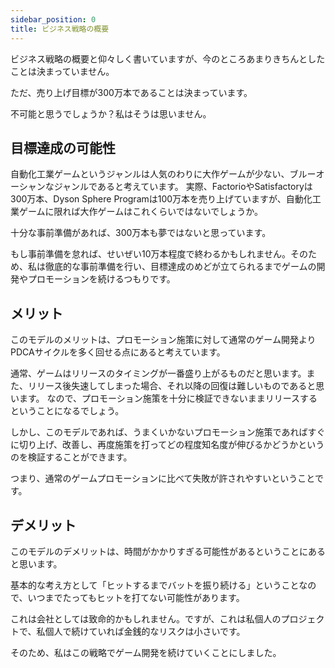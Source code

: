 ```yaml
---
sidebar_position: 0
title: ビジネス戦略の概要
---
```


ビジネス戦略の概要と仰々しく書いていますが、今のところあまりきちんとしたことは決まっていません。

ただ、売り上げ目標が300万本であることは決まっています。

不可能と思うでしょうか？私はそうは思いません。

## 目標達成の可能性

自動化工業ゲームというジャンルは人気のわりに大作ゲームが少ない、ブルーオーシャンなジャンルであると考えています。
実際、FactorioやSatisfactoryは300万本、Dyson Sphere Programは100万本を売り上げていますが、自動化工業ゲームに限れば大作ゲームはこれくらいではないでしょうか。

十分な事前準備があれば、300万本も夢ではないと思っています。

もし事前準備を怠れば、せいぜい10万本程度で終わるかもしれません。そのため、私は徹底的な事前準備を行い、目標達成のめどが立てられるまでゲームの開発やプロモーションを続けるつもりです。

## メリット

このモデルのメリットは、プロモーション施策に対して通常のゲーム開発よりPDCAサイクルを多く回せる点にあると考えています。

通常、ゲームはリリースのタイミングが一番盛り上がるものだと思います。また、リリース後失速してしまった場合、それ以降の回復は難しいものであると思います。
なので、プロモーション施策を十分に検証できないままリリースするということになるでしょう。

しかし、このモデルであれば、うまくいかないプロモーション施策であればすぐに切り上げ、改善し、再度施策を打ってどの程度知名度が伸びるかどうかというのを検証することができます。

つまり、通常のゲームプロモーションに比べて失敗が許されやすいということです。

## デメリット

このモデルのデメリットは、時間がかかりすぎる可能性があるということにあると思います。

基本的な考え方として「ヒットするまでバットを振り続ける」ということなので、いつまでたってもヒットを打てない可能性があります。

これは会社としては致命的かもしれません。ですが、これは私個人のプロジェクトで、私個人で続けていれば金銭的なリスクは小さいです。

そのため、私はこの戦略でゲーム開発を続けていくことにしました。
